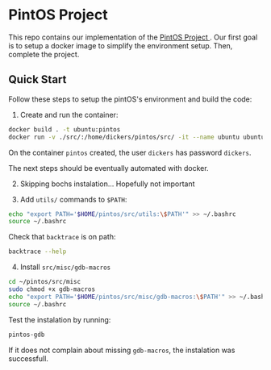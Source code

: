 # PintOS Project

This repo contains our implementation of the [ PintOS Project ]( https://www.scs.stanford.edu/10wi-cs140/pintos/pintos_1.html ).
Our first goal is to setup a docker image to simplify the environment setup.
Then, complete the project.

## Quick Start

Follow these steps to setup the pintOS's environment and build the code:

1. Create and run the container:

```bash 
docker build . -t ubuntu:pintos
docker run -v ./src/:/home/dickers/pintos/src/ -it --name ubuntu ubuntu:pintos bash
```

On the container `pintos` created, the user `dickers` has password `dickers`.

The next steps should be eventually automated with docker.

2. Skipping bochs instalation... Hopefully not important

3. Add `utils/` commands to `$PATH`:

```bash
echo "export PATH='$HOME/pintos/src/utils:\$PATH'" >> ~/.bashrc
source ~/.bashrc
```

Check that `backtrace` is on path:

```bash
backtrace --help
```

4. Install `src/misc/gdb-macros`

```bash
cd ~/pintos/src/misc
sudo chmod +x gdb-macros
echo "export PATH='$HOME/pintos/src/misc/gdb-macros:\$PATH'" >> ~/.bashrc
source ~/.bashrc
```

Test the instalation by running:

```bash
pintos-gdb
```

If it does not complain about missing `gdb-macros`, the instalation was successfull.

